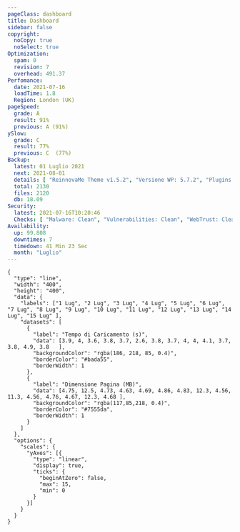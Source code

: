 ```yaml
---
pageClass: dashboard
title: Dashboard
sidebar: false
copyright:
  noCopy: true
  noSelect: true
Optimization:
  spam: 0
  revision: 7
  overhead: 491.37
Perfomance:
  date: 2021-07-16
  loadTime: 1.8
  Region: London (UK)
pageSpeed:
  grade: A
  result: 91%
  previous: A (91%)
ySlow:
  grade: C
  result: 77%
  previous: C  (77%)
Backup:
  latest: 01 Luglio 2021
  next: 2021-08-01
  details: [ "ReinnovaMe Theme v1.5.2", "Versione WP: 5.7.2", "Plugins: 29", "Numero di Posts: 12", "Commenti Approvati: 0" ]
  total: 2130
  files: 2120
  db: 18.09
Security:
  latest: 2021-07-16T10:20:46
  Checks: [ "Malware: Clean", "Vulnerabilities: Clean", "WebTrust: Clean" ]
Availability:
  up: 99.808
  downtimes: 7
  timedown: 41 Min 23 Sec
  month: "Luglio"
---
```


<main
    data-color-mode="auto"
    data-light-theme="light"
    data-dark-theme="dark_dimmed"
    class="d-flex flex-justify-between flex-column flex-sm-row  flex-md-items-start">

<section
class="color-bg-secondary my-2 p-md-4 p-sm-2 border rounded col-sm-12 mx-1 col-md-8 flex-1">
<PerfomanceHeader />
<div class="d-flex flex-wrap flex-justify-around flex-sm-items-center">
<pageSpeed /> <ySlow />
</div>

<ChartBox>

```chart
{
  "type": "line",
  "width": "400",
  "height": "400",
  "data": {
    "labels": ["1 Lug", "2 Lug", "3 Lug", "4 Lug", "5 Lug", "6 Lug", "7 Lug", "8 Lug", "9 Lug", "10 Lug", "11 Lug", "12 Lug", "13 Lug", "14 Lug", "15 Lug" ],
    "datasets": [
      {
        "label": "Tempo di Caricamento (s)",
        "data": [3.9, 4, 3.6, 3.8, 3.7, 2.6, 3.8, 3.7, 4, 4, 4.1, 3.7, 3.8, 4.9, 3.8   ],
        "backgroundColor": "rgba(186, 218, 85, 0.4)",
        "borderColor": "#bada55",
        "borderWidth": 1
      },
      {
        "label": "Dimensione Pagina (MB)",
        "data": [4.75, 12.5, 4.73, 4.63, 4.69, 4.86, 4.83, 12.3, 4.56,
11.3, 4.56, 4.76, 4.67, 12.3, 4.68 ],
        "backgroundColor": "rgba(117,85,218, 0.4)",
        "borderColor": "#7555da",
        "borderWidth": 1
      }
    ]
  },
  "options": {
    "scales": {
      "yAxes": [{
        "type": "linear",
        "display": true,
        "ticks": {
          "beginAtZero": false,
          "max": 15,
          "min": 0
        }
      }]
    }
  }
}
```
</ChartBox>

<OptimizationWidget />

<div class="container d-flex flex-column flex-sm-row">
  <DowntimeWidget class="col-sm-12 col-md-6 mx-auto" />
  <AxiosWp id="installed_plugins"  class="col-sm-12 col-md-6 color-bg-canvas rounded mt-3 color-bg-secondary" />
</div>

</section>


<section class="col-sm-12 col-md-3 mx-2">


<BackupCard />
<SecurityCard />

<ScanBot />

<UpdatesCard>

<PluginsTimeline />

</UpdatesCard>

</section>


</main>

<style>





</style>
